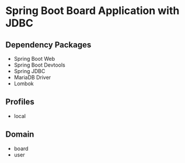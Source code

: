# Spring Boot Board Application with JDBC

## Dependency Packages
- Spring Boot Web
- Spring Boot Devtools
- Spring JDBC
- MariaDB Driver
- Lombok

## Profiles
- local

## Domain
- board
- user